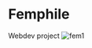 # Femphile
Webdev project
![fem1](https://github.com/user-attachments/assets/796adfa1-5c9c-4889-8e00-b7cbb63eeb99)

